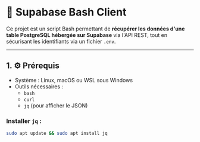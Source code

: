 # 🔐 Supabase Bash Client

Ce projet est un script Bash permettant de **récupérer les données d'une table PostgreSQL hébergée sur Supabase** via l'API REST, tout en sécurisant les identifiants via un fichier `.env`.

---

## 1. ⚙️ Prérequis

- Système : Linux, macOS ou WSL sous Windows
- Outils nécessaires :
  - `bash`
  - `curl`
  - `jq` (pour afficher le JSON)

### Installer `jq` :

```bash
sudo apt update && sudo apt install jq
